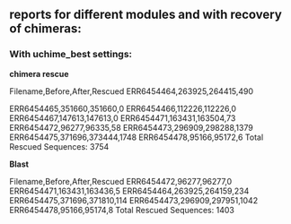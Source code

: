 ## reports for different modules and with recovery of chimeras: 

### With uchime_best settings: 

**chimera rescue**

Filename,Before,After,Rescued
ERR6454464,263925,264415,490

ERR6454465,351660,351660,0
ERR6454466,112226,112226,0
ERR6454467,147613,147613,0
ERR6454471,163431,163504,73
ERR6454472,96277,96335,58
ERR6454473,296909,298288,1379
ERR6454475,371696,373444,1748
ERR6454478,95166,95172,6
Total Rescued Sequences: 3754

**Blast**

Filename,Before,After,Rescued
ERR6454472,96277,96277,0
ERR6454471,163431,163436,5
ERR6454464,263925,264159,234
ERR6454475,371696,371810,114
ERR6454473,296909,297951,1042
ERR6454478,95166,95174,8
Total Rescued Sequences: 1403
